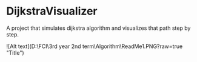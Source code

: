 # DijkstraVisualizer
A project that simulates dijkstra algorithm and visualizes that path step by step.

![Alt text](D:\FCI\3rd year 2nd term\Algorithm\ReadMe1.PNG?raw=true "Title")
